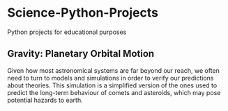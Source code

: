 # Science-Python-Projects
Python projects for educational purposes

## Gravity: Planetary Orbital Motion
Given how most astronomical systems are far beyond our reach, we often need to turn to models and simulations in order to verify our predictions about theories. This simulation is a simplified version of the ones used to predict the long-term behaviour of comets and asteroids, which may pose potential hazards to earth.
